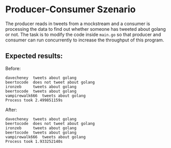# Producer-Consumer Szenario

The producer reads in tweets from a mockstream and a consumer is processing the data to find out whether someone has tweeted about golang or not. The task is to modify the code inside `main.go` so that producer and consumer can run concurrently to increase the throughput of this program.

## Expected results:

Before: 
```
davecheney 	tweets about golang
beertocode 	does not tweet about golang
ironzeb 	tweets about golang
beertocode 	tweets about golang
vampirewalk666 	tweets about golang
Process took 2.499851159s
```

After:
```
davecheney 	tweets about golang
beertocode 	does not tweet about golang
ironzeb 	tweets about golang
beertocode 	tweets about golang
vampirewalk666 	tweets about golang
Process took 1.933252140s
```